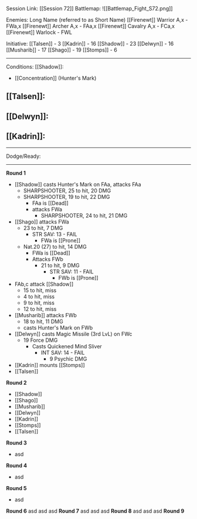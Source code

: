 Session Link:
[[Session 72]]
Battlemap:
![[Battlemap_Fight_S72.png]]

Enemies:
Long Name (referred to as Short Name)
[[Firenewt]] Warrior A,x - FWa,x
[[Firenewt]] Archer A,x - FAa,x
[[Firenewt]] Cavalry A,x - FCa,x
[[Firenewt]] Warlock - FWL

Initiative:
[[Talsen]] - 3
[[Kadrin]] - 16
[[Shadow]] - 23
[[Delwyn]] - 16
[[Musharib]] - 17
[[Shago]] - 19
[[Stomps]] - 6

---
Conditions:
[[Shadow]]:
- [[Concentration]] (Hunter's Mark)

[[Talsen]]:
- 

[[Delwyn]]:
- 

[[Kadrin]]:
- 
---
Dodge/Ready:

---
**Round 1**
- [[Shadow]] casts Hunter's Mark on FAa, attacks FAa
	- SHARPSHOOTER, 25 to hit, 20 DMG
	- SHARPSHOOTER, 19 to hit, 22 DMG
		- FAa is [[Dead]]
		- attacks FWa
			- SHARPSHOOTER, 24 to hit, 21 DMG
- [[Shago]] attacks FWa
	- 23 to hit, 7 DMG
		- STR SAV: 13 - FAIL
			- FWa is [[Prone]]
	- Nat.20 (27) to hit, 14 DMG
		- FWa is [[Dead]]
		- Attacks FWb
			- 21 to hit, 9 DMG
				- STR SAV: 11 - FAIL
					- FWb is [[Prone]]
- FAb,c attack [[Shadow]]
	- 15 to hit, miss
	- 4 to hit, miss
	- 9 to hit, miss
	- 12 to hit, miss
- [[Musharib]] attacks FWb
	- 18 to hit, 11 DMG
	- casts Hunter's Mark on FWb
- [[Delwyn]] casts Magic Missile (3rd LvL) on FWc
	- 19 Force DMG
		- Casts Quickened Mind Sliver
			- INT SAV: 14 - FAIL
				- 9 Psychic DMG
- [[Kadrin]] mounts [[Stomps]]
- [[Talsen]]

**Round 2**
- [[Shadow]]
- [[Shago]]
- [[Musharib]]
- [[Delwyn]]
- [[Kadrin]]
- [[Stomps]]
- [[Talsen]]

**Round 3**
- asd

**Round 4**
- asd

**Round 5**
- asd

**Round 6**
asd
asd
asd
**Round 7**
asd
asd
asd
**Round 8**
asd
asd
asd
**Round 9**
